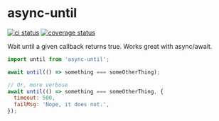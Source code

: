 # async-until

[![ci status](https://github.com/skidding/async-until/actions/workflows/test.yml/badge.svg)](https://github.com/skidding/async-until/actions/workflows/test.yml)
[![coverage status](https://codecov.io/gh/skidding/async-until/graph/badge.svg)](https://codecov.io/gh/skidding/async-until)

Wait until a given callback returns true. Works great with async/await.

```js
import until from 'async-until';

await until(() => something === someOtherThing);

// Or, more verbose
await until(() => something === someOtherThing, {
  timeout: 500,
  failMsg: 'Nope, it does not.',
});
```

